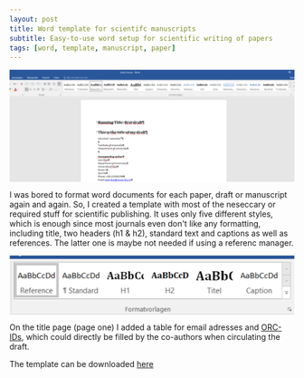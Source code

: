 ```yaml
---
layout: post
title: Word template for scientifc manuscripts
subtitle: Easy-to-use word setup for scientific writing of papers
tags: [word, template, manuscript, paper]
---
```


<img src="/assets/img/word_template.png" alt="Word overview" align="center"/>

I was bored to format word documents for each paper, draft or manuscript again and again. So, I created a template with most of the neseccary or required stuff for scientific publishing.
It uses only five different styles, which is enough since most journals even don't like any formatting, including title, two headers (h1 & h2), standard text and captions as well as references. The latter one is maybe not needed if using a referenc manager.

<img src="/assets/img/styles.png" alt="Used styles." align="center"/>


On the title page (page one) I added a table for email adresses and [ORC-IDs](https://orcid.org/), which could directly be filled by the co-authors when circulating the draft.


The template can be downloaded [here](assets/img/word_template_papers.docx)
